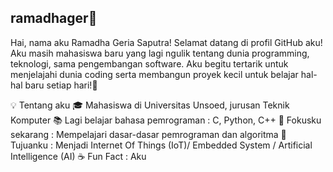 ## ramadhager👋

Hai, nama aku Ramadha Geria Saputra!
Selamat datang di profil GitHub aku!
Aku masih mahasiswa baru yang lagi ngulik tentang dunia programming, teknologi, sama pengembangan software.
Aku begitu tertarik untuk menjelajahi dunia coding serta membangun proyek kecil untuk belajar hal-hal baru setiap hari!🚀

💡 Tentang aku
🎓 Mahasiswa di Universitas Unsoed, jurusan Teknik Komputer
📚 Lagi belajar bahasa pemrograman : C, Python, C++
🔎 Fokusku sekarang : Mempelajari dasar-dasar pemrograman dan algoritma
🎯 Tujuanku : Menjadi Internet Of Things (IoT)/ Embedded System / Artificial Intelligence (AI)
☕ Fun Fact : Aku  

